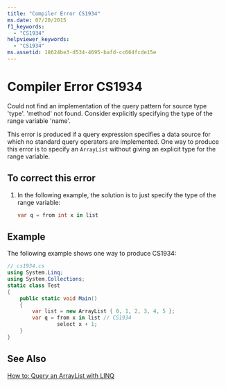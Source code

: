 ```yaml
---
title: "Compiler Error CS1934"
ms.date: 07/20/2015
f1_keywords: 
  - "CS1934"
helpviewer_keywords: 
  - "CS1934"
ms.assetid: 18624be3-d534-4695-bafd-cc664fcde15e
---
```

# Compiler Error CS1934
Could not find an implementation of the query pattern for source type 'type'. 'method' not found. Consider explicitly specifying the type of the range variable 'name'.  
  
 This error is produced if a query expression specifies a data source for which no standard query operators are implemented. One way to produce this error is to specify an `ArrayList` without giving an explicit type for the range variable.  
  
## To correct this error  
  
1. In the following example, the solution is to just specify the type of the range variable:  
  
   ```csharp  
   var q = from int x in list  
   ```  
  
## Example  
 The following example shows one way to produce CS1934:  
  
```csharp  
// cs1934.cs  
using System.Linq;  
using System.Collections;  
static class Test  
{  
    public static void Main()  
    {  
        var list = new ArrayList { 0, 1, 2, 3, 4, 5 };  
        var q = from x in list // CS1934  
                select x + 1;  
    }  
}  
```  
  
## See Also  
 [How to: Query an ArrayList with LINQ](http://msdn.microsoft.com/library/c318b79a-fa4d-4de3-b62d-c1162beb267e)

